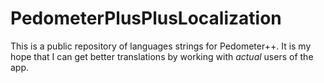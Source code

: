 # PedometerPlusPlusLocalization
This is a public repository of languages strings for Pedometer++.  It is my hope that I can get better translations by working with *actual* users of the app.
